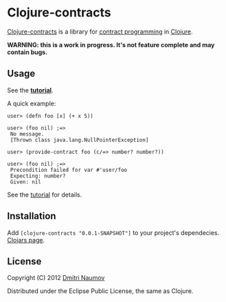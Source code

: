 # Clojure-contracts

[Clojure-contracts](https://github.com/dnaumov/clojure-contracts) is a
library for
[contract programming](http://en.wikipedia.org/wiki/Design_by_contract)
in [Clojure](http://clojure.org).

**WARNING: this is a work in progress. It's not feature complete and
  may contain bugs.**


## Usage

See the **[tutorial](http://ubuntuone.com/4V1fhhEJnb14RGMloKIbIS)**.

A quick example:

```
user> (defn foo [x] (+ x 5))
 
user> (foo nil) ;=>
 No message.
 [Thrown class java.lang.NullPointerException]
 
user> (provide-contract foo (c/=> number? number?))
 
user> (foo nil) ;=>
 Precondition failed for var #'user/foo 
 Expecting: number? 
 Given: nil
```

See the [tutorial](http://ubuntuone.com/4V1fhhEJnb14RGMloKIbIS)
for details.


## Installation

Add `[clojure-contracts "0.0.1-SNAPSHOT"]` to your project's
dependecies. [Clojars page](http://clojars.org/clojure-contracts).


## License

Copyright (C) 2012 [Dmitri Naumov](https://github.com/dnaumov)

Distributed under the Eclipse Public License, the same as Clojure.
